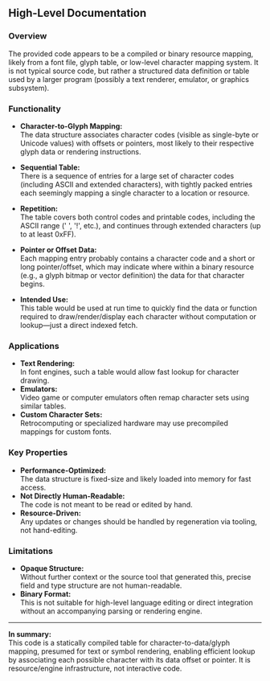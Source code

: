 ## High-Level Documentation

### Overview

The provided code appears to be a compiled or binary resource mapping, likely from a font file, glyph table, or low-level character mapping system. It is not typical source code, but rather a structured data definition or table used by a larger program (possibly a text renderer, emulator, or graphics subsystem).

### Functionality

- **Character-to-Glyph Mapping:**  
  The data structure associates character codes (visible as single-byte or Unicode values) with offsets or pointers, most likely to their respective glyph data or rendering instructions.
  
- **Sequential Table:**  
  There is a sequence of entries for a large set of character codes (including ASCII and extended characters), with tightly packed entries each seemingly mapping a single character to a location or resource.

- **Repetition:**  
  The table covers both control codes and printable codes, including the ASCII range (' ', '!', etc.), and continues through extended characters (up to at least 0xFF).

- **Pointer or Offset Data:**  
  Each mapping entry probably contains a character code and a short or long pointer/offset, which may indicate where within a binary resource (e.g., a glyph bitmap or vector definition) the data for that character begins.

- **Intended Use:**  
  This table would be used at run time to quickly find the data or function required to draw/render/display each character without computation or lookup—just a direct indexed fetch.

### Applications

- **Text Rendering:**  
  In font engines, such a table would allow fast lookup for character drawing.
- **Emulators:**  
  Video game or computer emulators often remap character sets using similar tables.
- **Custom Character Sets:**  
  Retrocomputing or specialized hardware may use precompiled mappings for custom fonts.

### Key Properties

- **Performance-Optimized:**  
  The data structure is fixed-size and likely loaded into memory for fast access.
- **Not Directly Human-Readable:**  
  The code is not meant to be read or edited by hand.
- **Resource-Driven:**  
  Any updates or changes should be handled by regeneration via tooling, not hand-editing.

### Limitations

- **Opaque Structure:**  
  Without further context or the source tool that generated this, precise field and type structure are not human-readable.
- **Binary Format:**  
  This is not suitable for high-level language editing or direct integration without an accompanying parsing or rendering engine.

---

**In summary:**  
This code is a statically compiled table for character-to-data/glyph mapping, presumed for text or symbol rendering, enabling efficient lookup by associating each possible character with its data offset or pointer. It is resource/engine infrastructure, not interactive code.